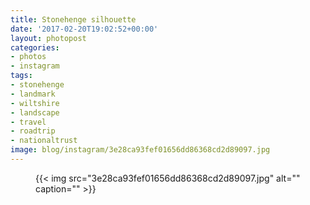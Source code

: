 ```yaml
---
title: Stonehenge silhouette
date: '2017-02-20T19:02:52+00:00'
layout: photopost
categories:
- photos
- instagram
tags:
- stonehenge
- landmark
- wiltshire
- landscape
- travel
- roadtrip
- nationaltrust
image: blog/instagram/3e28ca93fef01656dd86368cd2d89097.jpg
---
```


<figure class="photo photo--square">
  {{< img src="3e28ca93fef01656dd86368cd2d89097.jpg" alt="" caption="" >}}

</figure>



